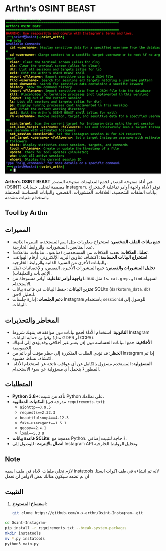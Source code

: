 # Arthn’s OSINT BEAST
![واجهة Arthn’s OSINT BEAST](Screenshot_2025-10-14-13-11-06-943_com.termux-edit.jpg)

**Arthn’s OSINT BEAST** هي أداة مفتوحة المصدر لجمع المعلومات مفتوحة المصدر (OSINT) مصممة لتحليل حسابات Instagram. توفر الأداة واجهة أوامر تفاعلية لاستخراج بيانات الملفات الشخصية، العلاقات، المنشورات، القصص، والبيانات الحساسة المحتملة باستخدام تقنيات متقدمة. 
## Tool by Arthn
## المميزات
- **جمع بيانات الملف الشخصي**: استخراج معلومات مثل اسم المستخدم، السيرة الذاتية، عدد المتابعين، المنشورات، والروابط الخارجية.
- **تحليل العلاقات**: تحديد العلاقات بين المستخدمين (متابعون، متابعات، تفاعلات).
- **استخراج البيانات الحساسة**: اكتشاف عناوين البريد الإلكتروني، أرقام الهواتف، والبيانات الأخرى من السيرة الذاتية والروابط الخارجية.
- **تحليل المنشورات والقصص**: جمع المنشورات الأخيرة، القصص، والإحصائيات (مثل الإعجابات والتعليقات).
- **واجهة أوامر تفاعلية**: أوامر مستوحاة من Linux مثل `ls`، `cat`، `grep`، و`find` لسهولة الاستخدام.
- **تخزين البيانات**: حفظ البيانات في قاعدة بيانات SQLite (`darkstorm_data.db`) لتحليل لاحق.
- **دعم الجلسات**: إدارة جلسات Instagram باستخدام `sessionid` للوصول إلى البيانات.

## المخاطر والتحذيرات
- **القانونية**: استخدام الأداة لجمع بيانات دون موافقة قد ينتهك شروط Instagram وقوانين حماية البيانات (مثل GDPR أو CCPA).
- **الأخلاقية**: جمع البيانات الحساسة دون إذن يعتبر غير أخلاقي وقد يؤدي إلى انتهاك الخصوصية.
- **الحظر**: قد تؤدي الطلبات المتكررة إلى حظر مؤقت أو دائم من Instagram إذا تم اكتشاف نشاط مشبوه.
- **المسؤولية**: المستخدم مسؤول بالكامل عن أي عواقب ناتجة عن استخدام الأداة. المطور لا يتحمل أي مسؤولية عن سوء الاستخدام.

## المتطلبات
- **Python 3.8+**: تأكد من تثبيت Python على نظامك.
- **المكتبات المطلوبة** (مدرجة في `requirements.txt`):
  - `aiohttp==3.9.5`
  - `requests==2.32.3`
  - `beautifulsoup4==4.12.3`
  - `fake-useragent==1.5.1`
  - `geopy==2.4.1`
  - `lxml==5.3.0`
- **قاعدة بيانات SQLite**: مدمجة مع Python، لا حاجة لتثبيت إضافي.
- **اتصال بالإنترنت**: للوصول إلى Instagram API وتحليل الروابط الخارجية.
## Note
لازم تخلي ملفات الاداة في ملف اسمه instatools لانه تم انشاءة في ملف اكوات انستا. ان لم تضعه سيكون هنالك بعض الاوامر لن تعمل
## التثبيت
1. **استنساخ المستودع**:
   ```bash
   git clone https://github.com/o-x-arthn/Osint-Instagram-.git

```bash
cd Osint-Instagram-
pip install -r requirements.txt --break-system-packages
mkdir instatools
mv *.py instatools
python3 main.py
